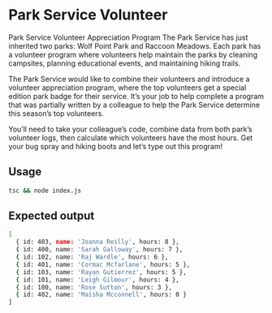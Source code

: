 # Park Service Volunteer

Park Service Volunteer Appreciation Program
The Park Service has just inherited two parks: Wolf Point Park and Raccoon Meadows. Each park has a volunteer program where volunteers help maintain the parks by cleaning campsites, planning educational events, and maintaining hiking trails.

The Park Service would like to combine their volunteers and introduce a volunteer appreciation program, where the top volunteers get a special edition park badge for their service. It’s your job to help complete a program that was partially written by a colleague to help the Park Service determine this season’s top volunteers.

You’ll need to take your colleague’s code, combine data from both park’s volunteer logs, then calculate which volunteers have the most hours. Get your bug spray and hiking boots and let’s type out this program!

## Usage

```sh
tsc && node index.js
```

## Expected output

```sh
[
  { id: 403, name: 'Joanna Reilly', hours: 8 },
  { id: 400, name: 'Sarah Galloway', hours: 7 },
  { id: 102, name: 'Raj Wardle', hours: 6 },
  { id: 401, name: 'Cormac Mcfarlane', hours: 5 },
  { id: 103, name: 'Rayan Gutierrez', hours: 5 },
  { id: 101, name: 'Leigh Gilmour', hours: 4 },
  { id: 100, name: 'Rose Sutton', hours: 3 },
  { id: 402, name: 'Maisha Mcconnell', hours: 0 }
]
```
